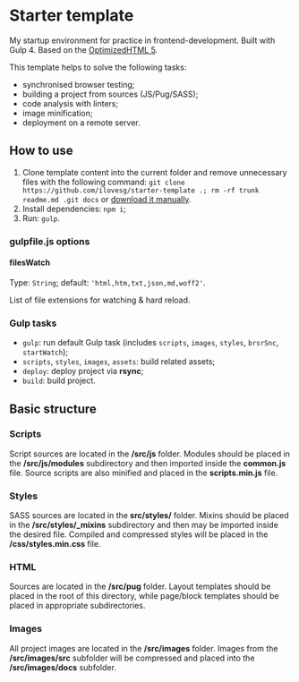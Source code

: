 # Starter template

My startup environment for practice in frontend-development. Built with Gulp 4. Based on the [OptimizedHTML 5](https://github.com/agragregra/OptimizedHTML-5).

This template helps to solve the following tasks:

* synchronised browser testing;
* building a project from sources (JS/Pug/SASS);
* code analysis with linters;
* image minification;
* deployment on a remote server.

## How to use

1. Clone template content into the current folder and remove unnecessary files with the following command: `git clone https://github.com/ilovesg/starter-template .; rm -rf trunk readme.md .git docs` or [download it manually](https://github.com/ilovesg/starter-template/archive/refs/heads/main.zip).
2. Install dependencies: `npm i`;
3. Run: `gulp`.

### gulpfile.js options

#### filesWatch

Type: `String`; default: `'html,htm,txt,json,md,woff2'`.

List of file extensions for watching & hard reload.

### Gulp tasks

* `gulp`: run default Gulp task (includes `scripts`, `images`, `styles`, `brsrSnc`, `startWatch`);
* `scripts`, `styles`, `images`, `assets`: build related assets;
* `deploy`: deploy project via **rsync**;
* `build`: build project.

## Basic structure

### Scripts

Script sources are located in the **/src/js** folder. Modules should be placed in the **/src/js/modules** subdirectory and then imported inside the **common.js** file. Source scripts are also minified and placed in the **scripts.min.js** file.

### Styles

SASS sources are located in the **src/styles/** folder. Mixins should be placed in the **/src/styles/_mixins** subdirectory and then may be imported inside the desired file. Compiled and compressed styles will be placed in the **/css/styles.min.css** file.

### HTML

Sources are located in the **/src/pug** folder. Layout templates should be placed in the root of this directory, while page/block templates should be placed in appropriate subdirectories.

### Images

All project images are located in the **/src/images** folder. Images from the **/src/images/src** subfolder will be compressed and placed into the **/src/images/docs** subfolder.
